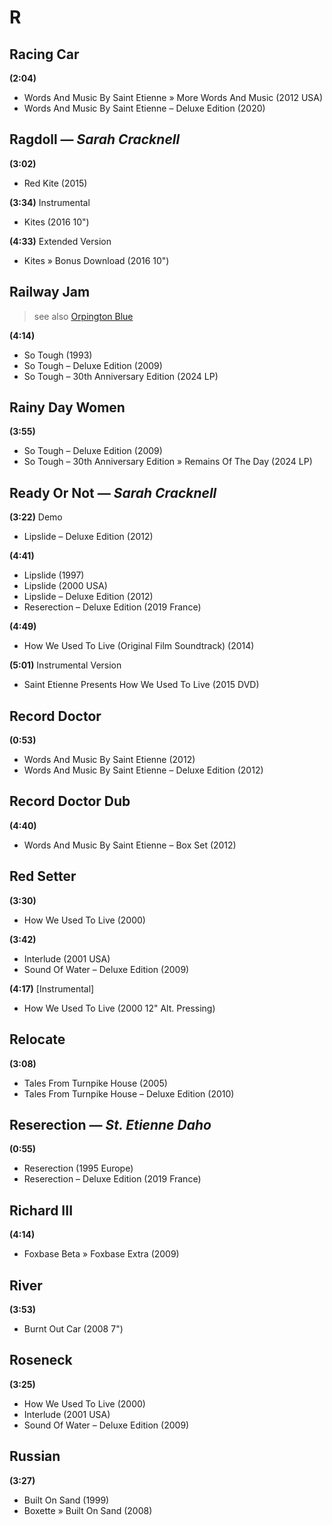 # R

## Racing Car

**(2:04)**

* Words And Music By Saint Etienne » More Words And Music (2012 USA)
* Words And Music By Saint Etienne – Deluxe Edition (2020)

## Ragdoll — *Sarah Cracknell*

**(3:02)**

* Red Kite (2015)

**(3:34)** Instrumental

* Kites (2016 10")

**(4:33)** Extended Version

* Kites » Bonus Download (2016 10")

## Railway Jam

> see also [Orpington Blue](o.md#orpington-blues)

**(4:14)**

* So Tough (1993)
* So Tough – Deluxe Edition (2009)
* So Tough – 30th Anniversary Edition (2024 LP)

## Rainy Day Women

**(3:55)**

* So Tough – Deluxe Edition (2009)
* So Tough – 30th Anniversary Edition » Remains Of The Day (2024 LP)

## Ready Or Not — *Sarah Cracknell*

**(3:22)** Demo

* Lipslide – Deluxe Edition (2012)

**(4:41)**

* Lipslide (1997)
* Lipslide (2000 USA)
* Lipslide – Deluxe Edition (2012)
* Reserection – Deluxe Edition (2019 France)

**(4:49)**

* How We Used To Live (Original Film Soundtrack) (2014)

**(5:01)** Instrumental Version

* Saint Etienne Presents How We Used To Live (2015 DVD)

## Record Doctor

**(0:53)**

* Words And Music By Saint Etienne (2012)
* Words And Music By Saint Etienne – Deluxe Edition (2012)

## Record Doctor Dub

**(4:40)**

* Words And Music By Saint Etienne – Box Set (2012)

## Red Setter

**(3:30)**

* How We Used To Live (2000)

**(3:42)**

* Interlude (2001 USA)
* Sound Of Water – Deluxe Edition (2009)

**(4:17)** [Instrumental]

* How We Used To Live (2000 12" Alt. Pressing)

## Relocate

**(3:08)**

* Tales From Turnpike House (2005)
* Tales From Turnpike House – Deluxe Edition (2010)

## Reserection — *St. Etienne Daho*

**(0:55)**

* Reserection (1995 Europe)
* Reserection – Deluxe Edition (2019 France)

## Richard III

**(4:14)**

* Foxbase Beta » Foxbase Extra (2009)

## River

**(3:53)**

* Burnt Out Car (2008 7")

## Roseneck

**(3:25)**

* How We Used To Live (2000)
* Interlude (2001 USA)
* Sound Of Water – Deluxe Edition (2009)

## Russian

**(3:27)**

* Built On Sand (1999)
* Boxette » Built On Sand (2008)


